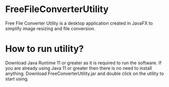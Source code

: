 # FreeFileConverterUtility
Free File Converter Utility is a desktop application created in JavaFX to simplify image resizing and file conversion.

# How to run utility?
Download Java Runtime 11 or greater as it is required to run the software. If you are already using Java 11 or greater then there is no need to install anything.
Download FreeConverterUtility.jar and double click on the utility to start using.
